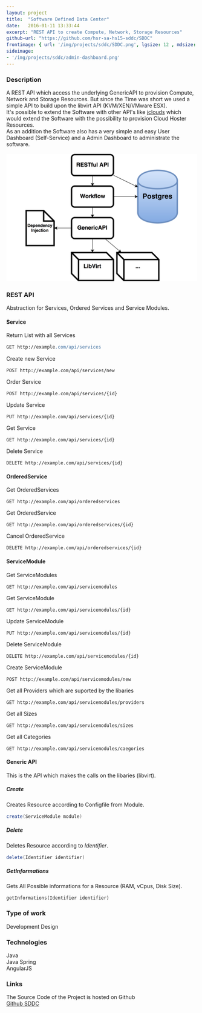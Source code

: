 ```yaml
---
layout: project
title:  "Software Defined Data Center"
date:   2016-01-11 13:33:44
excerpt: "REST API to create Compute, Network, Storage Resources"
github-url: "https://github.com/hsr-sa-hs15-sddc/SDDC"
frontimage: { url: '/img/projects/sddc/SDDC.png', lgsize: 12 , mdsize: 12, smsize: 12, xssize: }
sideimage:
- '/img/projects/sddc/admin-dashboard.png'
---
```


### Description ###

<div class="row">
<div class="col-md-7 col-sm-6">
A REST API which access the underlying GenericAPI to provision Compute, Network and Storage Resources.
But since the Time was short we used a simple API to build upon the libvirt API (KVM/XEN/VMware ESX).<br>
It's possible to extend the Software with other API's like <a href="https://jclouds.apache.org/" reL="nofollow">jclouds</a> which would extend the
Software with the possibility to provision Cloud Hoster Resources.<br>
As an addition the Software also has a very simple and easy User Dashboard (Self-Service) and a Admin Dashboard to administrate the software.
</div>
<br>
<div class="col-md-5 col-sm-6">
<img src="/img/projects/sddc/architecture.png" alt="Architecture Overview" />
</div>
</div>

### REST API

Abstraction for Services, Ordered Services and Service Modules.

#### Service

Return List with all Services

```apache
GET http://example.com/api/services
```

Create new Service

```
POST http://example.com/api/services/new
```

Order Service

```
POST http://example.com/api/services/{id}
```

Update Service

```
PUT http://example.com/api/services/{id}
```

Get Service

```
GET http://example.com/api/services/{id}
```

Delete Service

```
DELETE http://example.com/api/services/{id}
```

#### OrderedService

Get OrderedServices

```
GET http://example.com/api/orderedservices
```

Get OrderedService

```
GET http://example.com/api/orderedservices/{id}
```

Cancel OrderedService

```
DELETE http://example.com/api/orderedservices/{id}
```

#### ServiceModule

Get ServiceModules

```
GET http://example.com/api/servicemodules
```

Get ServiceModule

```
GET http://example.com/api/servicemodules/{id}
```

Update ServiceModule

```
PUT http://example.com/api/servicemodules/{id}
```

Delete ServiceModule

```
DELETE http://example.com/api/servicemodules/{id}
```

Create ServiceModule

```
POST http://example.com/api/servicemodules/new
```

Get all Providers which are suported by the libaries

```
GET http://example.com/api/servicemodules/providers
```

Get all Sizes

```
GET http://example.com/api/servicemodules/sizes
```

Get all Categories

```
GET http://example.com/api/servicemodules/caegories
```


#### Generic API

This is the API which makes the calls on the libaries (libvirt).

##### Create
Creates Resource according to Configfile from Module.

```java
create(ServiceModule module)
```

##### Delete
Deletes Resource according to *Identifier*.

```java
delete(Identifier identifier)
```

##### GetInformations
Gets All Possible informations for a Resource (RAM, vCpus, Disk Size).

```
getInformations(Identifier identifier)
```


### Type of work

Development
Design

### Technologies

Java  
Java Spring  
AngularJS

### Links

The Source Code of the Project is hosted on Github  
[Github SDDC](https://github.com/hsr-sa-hs15-sddc/SDDC)
